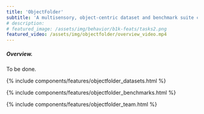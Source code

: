```yaml
--- 
title: 'ObjectFolder'
subtitle: 'A multisensory, object-centric dataset and benchmark suite containing vision, acoustic, and tactile measurements of real & neural objects'
# description: 
# featured_image: /assets/img/behavior/b1k-feats/tasks2.png
featured_video: /assets/img/objectfolder/overview_video.mp4
---
```


##### Overview.
To be done.

<!-- 
[Technical details about the benchmark](/_pages/benchmark_guide.md) -->

{% include components/features/objectfolder_datasets.html %}

{% include components/features/objectfolder_benchmarks.html %}

{% include components/features/objectfolder_team.html %}
